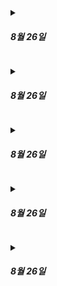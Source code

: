 <p>
<details>
<summary> <h5>8월 26일</h5> </summary>

- 주제: 파이썬을 사용하여 데이터를 가공 및 분석
    - Pandas를 통한 정제, 통계적 분석
    - Matplotlib, Folium 라이브러리를 통한 시각화
    - EDA(Exploratory Data Analysis; EDA) - 탐색적 데이터 분석
        - 데이터를 이해하는 단계

- 추천 방법론
    - 콘텐츠 기반 필터링 Content-based filtering
        - 대상 자체의 특성을 바탕으로 추천
        - 딥러닝 개입 여지 많음 - 딥러닝이 피처 만들어준다
        - KNN
    - 협업 필터링 Collaborative Filtering
        - 다른 사람들이 들은 곡을 바탕으로 어떤 곡들이 서로 비슷한지 알아내는 방법
        - 주로 사용하는 모델: 행렬 분해(Matrix Factorization)
            - 등장한지 오래된 간단한 모델
        - 얕은 데이터 구조에서 유리

<details><summary><h6>Code</h6></summary>

# parse.py

```python
user_columns = (
    "id",
    "gender",
    "age"
)

def import_data(data_path=DATA_FILE):
    """
    Req. 1-1-1 음식점 데이터 파일을 읽어서 Pandas DataFrame 형태로 저장합니다
    """
    users = [] # 유저 테이블

    for d in data:

        for review in d["review_list"]:
            u = review["writer_info"]

            users.append(
                [u['id'], u['gender'], u['born_year']]
            )


    user_frame = pd.DataFrame(data=users, columns=user_columns).drop_duplicates(subset='id').reset_index(drop=True)

    return {"stores": store_frame, "reviews": review_frame, "users": user_frame}
```


# analyze.py

```python
def sort_stores_by_score(dataframes, n=20, min_reviews=30):
    """
    Req. 1-2-1 각 음식점의 평균 평점을 계산하여 높은 평점의 음식점 순으로 `n`개의 음식점을 정렬하여 리턴합니다
    Req. 1-2-2 리뷰 개수가 `min_reviews` 미만인 음식점은 제외합니다.
    """
    stores_reviews = pd.merge(
        dataframes["stores"], dataframes["reviews"], left_on="id", right_on="store"
    )
    # 리뷰 개수 `min_reviews` 미만인 음식점은 제외
    stores_reviews_filtered = stores_reviews.groupby(["store", "store_name"]).filter(lambda x: len(x) >= min_reviews)
    
    # 각 음식점의 평균 평점 계산
    scores_group = stores_reviews_filtered.groupby(["store", "store_name"])
    scores = scores_group["score"].mean().reset_index()
    
    return scores.sort_values("score", ascending=False).reset_index(drop=True).head(n=n)


def get_most_reviewed_stores(dataframes, n=20):
    """
    Req. 1-2-3 가장 많은 리뷰를 받은 `n`개의 음식점을 정렬하여 리턴합니다
    """
    stores_reviews = pd.merge(
        dataframes["stores"], dataframes["reviews"], left_on="id", right_on="store"
    )
    # 각 음식점의 리뷰 개수 계산
    scores = stores_reviews.groupby(["store", "store_name"]).agg({
        'id_y': 'count'
    }).reset_index()
    scores = scores.rename(columns={'id_y': 'review_count'})
     
    return scores.sort_values("review_count", ascending=False).reset_index(drop=True).head(n=n)


def get_most_active_users(dataframes, n=20):
    """
    Req. 1-2-4 가장 많은 리뷰를 작성한 `n`명의 유저를 정렬하여 리턴합니다.
    """
    users_reviews = pd.merge(
        dataframes["users"], dataframes["reviews"], left_on="id", right_on="user"
    )
    # 각 음식점의 리뷰 개수 계산
    scores = users_reviews.groupby(["user", "id_x"]).agg({
        'id_y': 'count'
    }).reset_index()
    scores = scores.rename(columns={'id_y': 'review_count'})
     
    return scores.sort_values("review_count", ascending=False).reset_index(drop=True).head(n=n)
```

</details>
</details>
</p>

<p>
<details>
<summary> <h5>8월 26일</h5> </summary>

# 주제

## 타이틀1

타이틀 1의 내용

## 타이틀2

타이틀 2의 내용
</details>
</p>


<p>
<details>
<summary> <h5>8월 26일</h5> </summary>

# 주제

## 타이틀1

타이틀 1의 내용

## 타이틀2

타이틀 2의 내용
</details>
</p>


<p>
<details>
<summary> <h5>8월 26일</h5> </summary>

# 주제

## 타이틀1

타이틀 1의 내용

## 타이틀2

타이틀 2의 내용
</details>
</p>


<p>
<details>
<summary> <h5>8월 26일</h5> </summary>

# 주제

## 타이틀1

타이틀 1의 내용

## 타이틀2

타이틀 2의 내용
</details>
</p>

